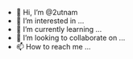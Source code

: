 - 👋 Hi, I’m @2utnam
- 👀 I’m interested in ...
- 🌱 I’m currently learning ...
- 💞️ I’m looking to collaborate on ...
- 📫 How to reach me ...

<!---
2utnam/2utnam is a ✨ special ✨ repository because its `README.md` (this file) appears on your GitHub profile.
You can click the Preview link to take a look at your changes.
--->
